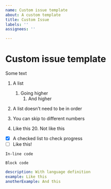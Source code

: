 ```yaml
---
name: Custom issue template
about: A custom template
title: Custom Issue
labels: ''
assignees: ''

---
```


# Custom issue template

Some text

1. A list
   1. Going higher
      1. And higher

100. A list doesn’t need to be in order
 87. You can skip to different numbers
 31. Like this
       20. Not like this

- [x] A checked list to check progress
- [ ] Like this!

`In-line code`

```
Block code
```

```yml
description: With language definition
example: Like this
anotherExample: And this
```
